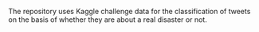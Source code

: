 The repository uses Kaggle challenge data for the classification of tweets on the basis of whether they are about a real disaster or not.

